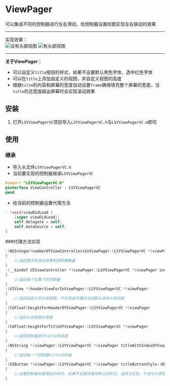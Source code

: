 # ViewPager
可以集成不同的控制器进行左右滑动，给控制器设置标题实现左右联动的效果

---
实现效果：<br>
![](https://github.com/GGGHub/ViewPager/raw/master/LSYViewPagerVC/style1.gif "没有头部视图")
![](https://github.com/GGGHub/ViewPager/raw/master/LSYViewPagerVC/style2.gif "有头部视图")<br>

---

**关于ViewPager：**
* 可以自定义`title`按钮的样式，如果不设置默认黑色字体，选中红色字体
* 可以在`title`上添加自定义的视图，并自定义视图的高度
* 根据`tilte`的内容和屏幕的宽度自动设置`frame`确保填充整个屏幕的宽度，当`title`的总宽度超出屏幕时会实现滚动效果

## 安装
1. 打开`LSYViewPagerVC`项目导入`LSYViewPagerVC.h`与`LSYViewPagerVC.m`即可

## 使用
### 继承
* 导入头文件`LSYViewPagerVC.h`
* 当前要实现的控制器继承`LSYViewPagerVC`
``` objective-c
#import "LSYViewPagerVC.h"
@interface ViewController : LSYViewPagerVC
@end
``` 

* 给当前的控制器设置代理方法 
```objective-c
- (void)viewDidLoad {
    [super viewDidLoad];
    self.delegate = self;
    self.dataSource = self;
}
```
###代理方法实现
```objective-c
-(NSInteger)numberOfViewControllersInViewPager:(LSYViewPagerVC *)viewPager
{
    //返回要实现滚动效果的控制器数量
}
-(__kindof UIViewController *)viewPager:(LSYViewPagerVC *)viewPager indexOfViewControllers:(NSInteger)index
{
    //返回每个位置下的控制器
}
-(UIView *)headerViewForInViewPager:(LSYViewPagerVC *)viewPager
{
    //返回自定义的头部视图，不实现该代理方法则默认没有头部视图
}
-(CGFloat)heightForHeaderOfViewPager:(LSYViewPagerVC *)viewPager
{
    //返回头部视图的高度
}
-(CGFloat)heightForTitleOfViewPager:(LSYViewPagerVC *)viewPager
{
    //返回控制器显示title的高度
}
-(NSString *)viewPager:(LSYViewPagerVC *)viewPager titleWithIndexOfViewControllers:(NSInteger)index
{
    //返回每一个控制器title的内容
}
-(UIButton *)viewPager:(LSYViewPagerVC *)viewPager titleButtonStyle:(NSInteger)index
{
	//设置控制器标题按钮的样式，如果不设置将使用默认的样式，选择为红色，不选中为黑色带有选中下划线
}
```
